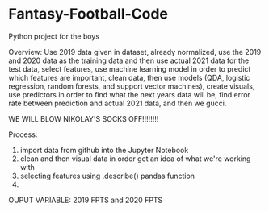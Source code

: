 # Fantasy-Football-Code
Python project for the boys

Overview: Use 2019 data given in dataset, already normalized, use the 2019 and 2020 data as the training data and then use actual 2021 data for the test data, 
select features, use machine learning model in order to predict which features are important, clean data, then use models (QDA, logistic regression, random forests, and support vector machines), create visuals, use predictors in order to find what the next years data will be, find error rate between prediction and actual 2021 data, and then we gucci.

WE WILL BLOW NIKOLAY'S SOCKS OFF!!!!!!!!


Process: 
1. import data from github into the Jupyter Notebook 
2. clean and then visual data in order get an idea of what we're working with
3. selecting features using .describe() pandas function
4. 




OUPUT VARIABLE: 2019 FPTS and 2020 FPTS
